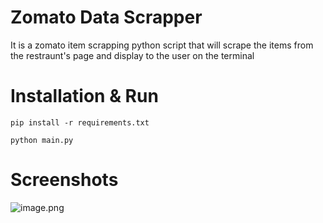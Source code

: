 # Zomato Data Scrapper
It is a zomato item scrapping python script that will scrape the items from the restraunt's page and display to the user on the terminal

# Installation & Run
`pip install -r requirements.txt`

`python main.py`

# Screenshots
![image.png](https://i.postimg.cc/G232VD3g/image.png)